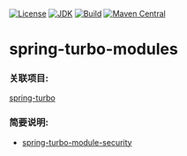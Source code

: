 [![License](http://img.shields.io/badge/License-Apache_2-red.svg?style=flat)](http://www.apache.org/licenses/LICENSE-2.0)
[![JDK](http://img.shields.io/badge/JDK-v8.0-yellow.svg)](http://www.oracle.com/technetwork/java/javase/downloads/index.html)
[![Build](http://img.shields.io/badge/Build-Maven_2-green.svg)](https://maven.apache.org/)
[![Maven Central](https://img.shields.io/maven-central/v/com.github.yingzhuo/spring-turbo.svg?label=Maven%20Central)](https://search.maven.org/search?q=g:%22com.github.yingzhuo%22%20AND%20a:%22spring-turbo%22)

# spring-turbo-modules

### 关联项目:

[spring-turbo](https://github.com/yingzhuo/spring-turbo)

### 简要说明:

* [spring-turbo-module-security](./spring-turbo-module-security)